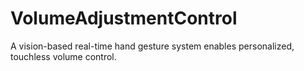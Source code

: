 # VolumeAdjustmentControl
A vision-based real-time hand gesture system enables personalized, touchless volume control.
